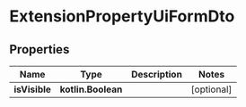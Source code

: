 
# ExtensionPropertyUiFormDto

## Properties
Name | Type | Description | Notes
------------ | ------------- | ------------- | -------------
**isVisible** | **kotlin.Boolean** |  |  [optional]



